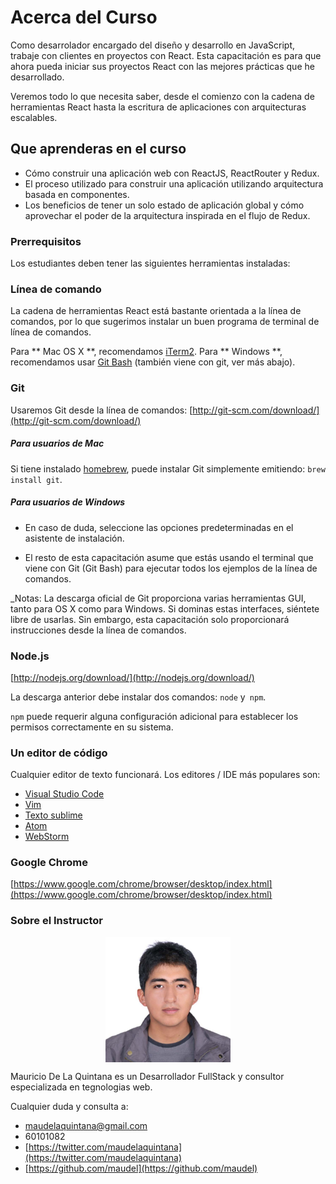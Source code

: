 # Acerca del Curso


Como desarrolador encargado del diseño y desarrollo en JavaScript, trabaje con clientes en proyectos con React. Esta capacitación es para que ahora pueda iniciar sus proyectos React con las mejores prácticas que he desarrollado.

Veremos todo lo que necesita saber, desde el comienzo con la cadena de herramientas React hasta la escritura de aplicaciones con arquitecturas  escalables.

## Que aprenderas en el curso

* Cómo construir una aplicación web con ReactJS, ReactRouter y Redux.
* El proceso utilizado para construir una aplicación utilizando arquitectura basada en componentes.
* Los beneficios de tener un solo estado de aplicación global y cómo aprovechar el poder de la arquitectura inspirada en el flujo de Redux.

### Prerrequisitos

Los estudiantes deben tener las siguientes herramientas instaladas:

### Línea de comando

La cadena de herramientas React está bastante orientada a la línea de comandos, por lo que sugerimos instalar un buen programa de terminal de línea de comandos.

Para ** Mac OS X **, recomendamos [iTerm2](https://www.iterm2.com/downloads.html).
Para ** Windows **, recomendamos usar [Git Bash](http://git-scm.com/download/) (también viene con git, ver más abajo).


### Git

Usaremos Git desde la línea de comandos: [http://git-scm.com/download/](http://git-scm.com/download/)


##### Para usuarios de Mac

Si tiene instalado [homebrew](http://brew.sh/), puede instalar Git simplemente emitiendo: `brew install git`.


##### Para usuarios de Windows

* En caso de duda, seleccione las opciones predeterminadas en el asistente de instalación.

* El resto de esta capacitación asume que estás usando el terminal que viene con Git (Git Bash) para ejecutar todos los ejemplos de la línea de comandos.

_Notas: La descarga oficial de Git proporciona varias herramientas GUI, tanto para OS X como para Windows. Si dominas estas interfaces, siéntete libre de usarlas. Sin embargo, esta capacitación solo proporcionará instrucciones desde la línea de comandos.

### Node.js

[http://nodejs.org/download/](http://nodejs.org/download/)


La descarga anterior debe instalar dos comandos: `node` y` npm`.

`npm` puede requerir alguna configuración adicional para establecer los permisos correctamente en su sistema.

### Un editor de código

Cualquier editor de texto funcionará. Los editores / IDE más populares son:

* [Visual Studio Code](https://code.visualstudio.com/)
* [Vim](http://www.vim.org/download.php)
* [Texto sublime](http://www.sublimetext.com/)
* [Atom](https://atom.io/)
* [WebStorm](https://www.jetbrains.com/webstorm/)

### Google Chrome
[https://www.google.com/chrome/browser/desktop/index.html](https://www.google.com/chrome/browser/desktop/index.html)

### Sobre el Instructor
<img src="/assets/visa.png" width="200" height="200" style="display: block; margin: 0 auto"  />

Mauricio De La Quintana es un Desarrollador FullStack y consultor especializada en tegnologias web. 

Cualquier duda y consulta a:
-  [maudelaquintana@gmail.com](/mailto:maudelaquintana@gmail.com)
- 60101082
-  [https://twitter.com/maudelaquintana](https://twitter.com/maudelaquintana)
-  [https://github.com/maudel](https://github.com/maudel)